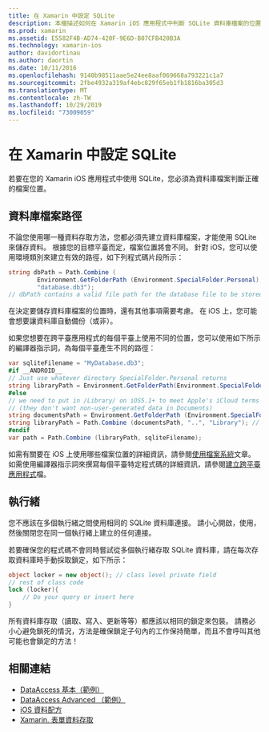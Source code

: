 ```yaml
---
title: 在 Xamarin 中設定 SQLite
description: 本檔描述如何在 Xamarin iOS 應用程式中判斷 SQLite 資料庫檔案的位置。 無論選取的資料存取機制為何，這些概念都是相關的。
ms.prod: xamarin
ms.assetid: E5582F4B-AD74-420F-9E6D-B07CFB420B3A
ms.technology: xamarin-ios
author: davidortinau
ms.author: daortin
ms.date: 10/11/2016
ms.openlocfilehash: 9140b98511aae5e24ee8aaf069668a793221c1a7
ms.sourcegitcommit: 2fbe4932a319af4ebc829f65eb1fb1816ba305d3
ms.translationtype: MT
ms.contentlocale: zh-TW
ms.lasthandoff: 10/29/2019
ms.locfileid: "73009059"
---
```

# <a name="configuring-sqlite-in-xamarinios"></a>在 Xamarin 中設定 SQLite

若要在您的 Xamarin iOS 應用程式中使用 SQLite，您必須為資料庫檔案判斷正確的檔案位置。

## <a name="database-file-path"></a>資料庫檔案路徑

不論您使用哪一種資料存取方法，您都必須先建立資料庫檔案，才能使用 SQLite 來儲存資料。 根據您的目標平臺而定，檔案位置將會不同。 針對 iOS，您可以使用環境類別來建立有效的路徑，如下列程式碼片段所示：

```csharp
string dbPath = Path.Combine (
        Environment.GetFolderPath (Environment.SpecialFolder.Personal),
        "database.db3");
// dbPath contains a valid file path for the database file to be stored
```

在決定要儲存資料庫檔案的位置時，還有其他事項需要考慮。 在 iOS 上，您可能會想要讓資料庫自動備份（或非）。

如果您想要在跨平臺應用程式的每個平臺上使用不同的位置，您可以使用如下所示的編譯器指示詞，為每個平臺產生不同的路徑：

```csharp
var sqliteFilename = "MyDatabase.db3";
#if __ANDROID__
// Just use whatever directory SpecialFolder.Personal returns
string libraryPath = Environment.GetFolderPath(Environment.SpecialFolder.Personal); ;
#else
// we need to put in /Library/ on iOS5.1+ to meet Apple's iCloud terms
// (they don't want non-user-generated data in Documents)
string documentsPath = Environment.GetFolderPath (Environment.SpecialFolder.Personal); // Documents folder
string libraryPath = Path.Combine (documentsPath, "..", "Library"); // Library folder instead
#endif
var path = Path.Combine (libraryPath, sqliteFilename);
```

如需有關要在 iOS 上使用哪些檔案位置的詳細資訊，請參閱[使用檔案系統](~/ios/app-fundamentals/file-system.md)文章。 如需使用編譯器指示詞來撰寫每個平臺特定程式碼的詳細資訊，請參閱[建立跨平臺應用程式](~/cross-platform/app-fundamentals/building-cross-platform-applications/index.md)檔。

## <a name="threading"></a>執行緒

您不應該在多個執行緒之間使用相同的 SQLite 資料庫連接。 請小心開啟，使用，然後關閉您在同一個執行緒上建立的任何連接。

若要確保您的程式碼不會同時嘗試從多個執行緒存取 SQLite 資料庫，請在每次存取資料庫時手動採取鎖定，如下所示：

```csharp
object locker = new object(); // class level private field
// rest of class code
lock (locker){
    // Do your query or insert here
}
```

所有資料庫存取（讀取、寫入、更新等等）都應該以相同的鎖定來包裝。 請務必小心避免鎖死的情況，方法是確保鎖定子句內的工作保持簡單，而且不會呼叫其他可能也會鎖定的方法！

## <a name="related-links"></a>相關連結

- [DataAccess 基本（範例）](https://github.com/xamarin/mobile-samples/tree/master/DataAccess/Basic)
- [DataAccess Advanced （範例）](https://github.com/xamarin/mobile-samples/tree/master/DataAccess/Advanced)
- [iOS 資料配方](https://github.com/xamarin/recipes/tree/master/Recipes/ios/data/sqlite)
- [Xamarin. 表單資料存取](~/xamarin-forms/data-cloud/data/databases.md)
